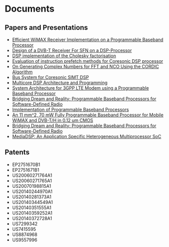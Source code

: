 # Documents


## Papers and Presentations

 * [Efficient WiMAX Receiver Implementation on a Programmable Baseband Processor](https://www.diva-portal.org/smash/record.jsf?pid=diva2:22672)
 * [Design of a DVB-T Receiver For SFN on a DSP-Processor](https://www.diva-portal.org/smash/record.jsf?pid=diva2:575252)
 * [DSP implementation of the Cholesky factorisation](https://www.diva-portal.org/smash/record.jsf?pid=diva2:753391)
 * [Evaluation of instruction prefetch methods for Coresonic DSP processor](https://www.diva-portal.org/smash/record.jsf?pid=diva2:935885)
 * [On Generating Complex Numbers for FFT and NCO Using the CORDIC Algorithm](https://www.diva-portal.org/smash/record.jsf?pid=diva2:127535)
 * [Bus System for Coresonic SIMT DSP](https://www.diva-portal.org/smash/record.jsf?pid=diva2:940128)
 * [Multicore DSP Architecture and Programming](https://www.ida.liu.se/~TDDD56/slides/14-DSP-OlaDahl.pdf)
 * [System Architecture for 3GPP LTE Modem using a Programmable Baseband Processor](https://www.da.isy.liu.se/pubs/diwu/diwu-SoC2009ORG.pdf)
 * [Bridging Dream and Reality: Programmable Baseband Processors for Software-Defined Radio](https://www.da.isy.liu.se/pubs/dake/dake-IEEECM2009%20ORG.pdf)
 * [Implementation of Programmable Baseband Processors](https://www.da.isy.liu.se/pubs/dake/dake-ccic2004.pdf)
 * [An 11 mm^2, 70 mW Fully Programmable Baseband Processor for Mobile WiMAX and DVB-T/H in 0.12 um CMOS](https://web.archive.org/web/20120425072150/http://www.coresonic.com:80/Coresonic_IEEE_JSSC_Jan09.pdf)
 * [Bridging Dream and Reality: Programmable Baseband Processors for Software-Defined Radio](https://web.archive.org/web/20120511140351/http://editme.bits2life.com/system/editme/4/Coresonic_IEEE_Sept09.pdf)
 * [MediaDSP: An Application Specific Heterogeneous Multiprocessor SoC](https://pdfs.semanticscholar.org/bc0e/70ee308ae793bbd68592bb7346d30c591e1b.pdf)


## Patents

 * EP2751670B1
 * EP2751671B1
 * US20060271764A1
 * US20060271765A1
 * US20070198815A1
 * US20140244970A1
 * US20140281373A1
 * US20140344549A1
 * US20140351555A1
 * US20140359252A1
 * US20140372728A1
 * US7299342
 * US7415595
 * US8874968
 * US9557996
